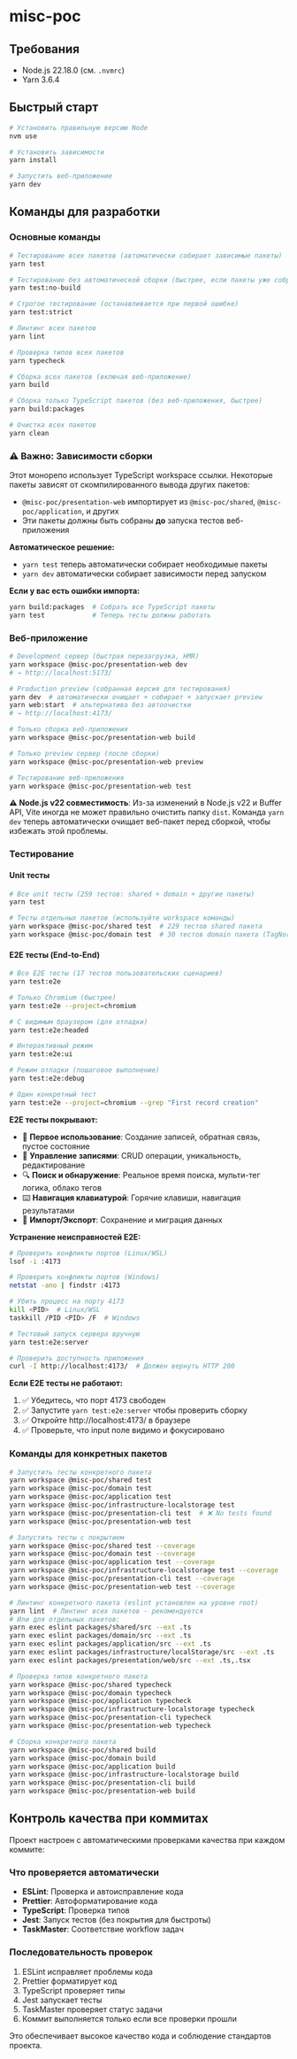 # misc-poc

## Требования

- Node.js 22.18.0 (см. `.nvmrc`)
- Yarn 3.6.4

## Быстрый старт

```bash
# Установить правильную версию Node
nvm use

# Установить зависимости
yarn install

# Запустить веб-приложение
yarn dev
```

## Команды для разработки

### Основные команды

```bash
# Тестирование всех пакетов (автоматически собирает зависимые пакеты)
yarn test

# Тестирование без автоматической сборки (быстрее, если пакеты уже собраны)
yarn test:no-build

# Строгое тестирование (останавливается при первой ошибке)
yarn test:strict

# Линтинг всех пакетов
yarn lint

# Проверка типов всех пакетов
yarn typecheck

# Сборка всех пакетов (включая веб-приложение)
yarn build

# Сборка только TypeScript пакетов (без веб-приложения, быстрее)
yarn build:packages

# Очистка всех пакетов
yarn clean
```

### ⚠️ Важно: Зависимости сборки

Этот монорепо использует TypeScript workspace ссылки. Некоторые пакеты зависят от скомпилированного вывода других пакетов:

- `@misc-poc/presentation-web` импортирует из `@misc-poc/shared`, `@misc-poc/application`, и других
- Эти пакеты должны быть собраны **до** запуска тестов веб-приложения

**Автоматическое решение:**

- `yarn test` теперь автоматически собирает необходимые пакеты
- `yarn dev` автоматически собирает зависимости перед запуском

**Если у вас есть ошибки импорта:**

```bash
yarn build:packages  # Собрать все TypeScript пакеты
yarn test            # Теперь тесты должны работать
```

### Веб-приложение

```bash
# Development сервер (быстрая перезагрузка, HMR)
yarn workspace @misc-poc/presentation-web dev
# → http://localhost:5173/

# Production preview (собранная версия для тестирования)
yarn dev  # автоматически очищает + собирает + запускает preview
yarn web:start  # альтернатива без автоочистки
# → http://localhost:4173/

# Только сборка веб-приложения
yarn workspace @misc-poc/presentation-web build

# Только preview сервер (после сборки)
yarn workspace @misc-poc/presentation-web preview

# Тестирование веб-приложения
yarn workspace @misc-poc/presentation-web test
```

**⚠️ Node.js v22 совместимость**: Из-за изменений в Node.js v22 и Buffer API, Vite иногда не может правильно очистить папку `dist`. Команда `yarn dev` теперь автоматически очищает веб-пакет перед сборкой, чтобы избежать этой проблемы.

### Тестирование

#### Unit тесты

```bash
# Все unit тесты (259 тестов: shared + domain + другие пакеты)
yarn test

# Тесты отдельных пакетов (используйте workspace команды)
yarn workspace @misc-poc/shared test  # 229 тестов shared пакета
yarn workspace @misc-poc/domain test  # 30 тестов domain пакета (TagNormalizer и др.)
```

#### E2E тесты (End-to-End)

```bash
# Все E2E тесты (17 тестов пользовательских сценариев)
yarn test:e2e

# Только Chromium (быстрее)
yarn test:e2e --project=chromium

# С видимым браузером (для отладки)
yarn test:e2e:headed

# Интерактивный режим
yarn test:e2e:ui

# Режим отладки (пошаговое выполнение)
yarn test:e2e:debug

# Один конкретный тест
yarn test:e2e --project=chromium --grep "First record creation"
```

**E2E тесты покрывают:**

- 🎯 **Первое использование**: Создание записей, обратная связь, пустое состояние
- 📝 **Управление записями**: CRUD операции, уникальность, редактирование
- 🔍 **Поиск и обнаружение**: Реальное время поиска, мульти-тег логика, облако тегов
- ⌨️ **Навигация клавиатурой**: Горячие клавиши, навигация результатами
- 💾 **Импорт/Экспорт**: Сохранение и миграция данных

**Устранение неисправностей E2E:**

```bash
# Проверить конфликты портов (Linux/WSL)
lsof -i :4173

# Проверить конфликты портов (Windows)
netstat -ano | findstr :4173

# Убить процесс на порту 4173
kill <PID>  # Linux/WSL
taskkill /PID <PID> /F  # Windows

# Тестовый запуск сервера вручную
yarn test:e2e:server

# Проверить доступность приложения
curl -I http://localhost:4173/  # Должен вернуть HTTP 200
```

**Если E2E тесты не работают:**

1. ✅ Убедитесь, что порт 4173 свободен
2. ✅ Запустите `yarn test:e2e:server` чтобы проверить сборку
3. ✅ Откройте http://localhost:4173/ в браузере
4. ✅ Проверьте, что input поле видимо и фокусировано

### Команды для конкретных пакетов

```bash
# Запустить тесты конкретного пакета
yarn workspace @misc-poc/shared test
yarn workspace @misc-poc/domain test
yarn workspace @misc-poc/application test
yarn workspace @misc-poc/infrastructure-localstorage test
yarn workspace @misc-poc/presentation-cli test  # ❌ No tests found
yarn workspace @misc-poc/presentation-web test

# Запустить тесты с покрытием
yarn workspace @misc-poc/shared test --coverage
yarn workspace @misc-poc/domain test --coverage
yarn workspace @misc-poc/application test --coverage
yarn workspace @misc-poc/infrastructure-localstorage test --coverage
yarn workspace @misc-poc/presentation-cli test --coverage
yarn workspace @misc-poc/presentation-web test --coverage

# Линтинг конкретного пакета (eslint установлен на уровне root)
yarn lint  # Линтинг всех пакетов - рекомендуется
# Или для отдельных пакетов:
yarn exec eslint packages/shared/src --ext .ts
yarn exec eslint packages/domain/src --ext .ts
yarn exec eslint packages/application/src --ext .ts
yarn exec eslint packages/infrastructure/localStorage/src --ext .ts
yarn exec eslint packages/presentation/web/src --ext .ts,.tsx

# Проверка типов конкретного пакета
yarn workspace @misc-poc/shared typecheck
yarn workspace @misc-poc/domain typecheck
yarn workspace @misc-poc/application typecheck
yarn workspace @misc-poc/infrastructure-localstorage typecheck
yarn workspace @misc-poc/presentation-cli typecheck
yarn workspace @misc-poc/presentation-web typecheck

# Сборка конкретного пакета
yarn workspace @misc-poc/shared build
yarn workspace @misc-poc/domain build
yarn workspace @misc-poc/application build
yarn workspace @misc-poc/infrastructure-localstorage build
yarn workspace @misc-poc/presentation-cli build
yarn workspace @misc-poc/presentation-web build
```

## Контроль качества при коммитах

Проект настроен с автоматическими проверками качества при каждом коммите:

### Что проверяется автоматически

- **ESLint**: Проверка и автоисправление кода
- **Prettier**: Автоформатирование кода
- **TypeScript**: Проверка типов
- **Jest**: Запуск тестов (без покрытия для быстроты)
- **TaskMaster**: Соответствие workflow задач

### Последовательность проверок

1. ESLint исправляет проблемы кода
2. Prettier форматирует код
3. TypeScript проверяет типы
4. Jest запускает тесты
5. TaskMaster проверяет статус задачи
6. Коммит выполняется только если все проверки прошли

Это обеспечивает высокое качество кода и соблюдение стандартов проекта.
